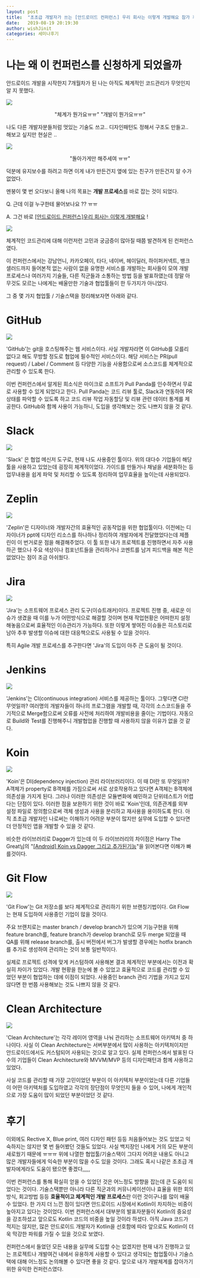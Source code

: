 ```yaml
---
layout: post
title:  "초초급 개발자가 쓰는 [안드로이드 컨퍼런스] 우리 회사는 이렇게 개발해요 참가 후기"
date:   2019-08-19 20:19:30
author: wishJinit
categories: 세미나후기
---
```




# 나는 왜 이 컨퍼런스를 신청하게 되었을까

안드로이드 개발을 시작한지 7개월차가 된 나는 아직도 체계적인 코드관리가 무엇인지 알 지 못했다.

![](./image/2019-08-18-1/IMG_9905.JPG)

<center>"체계가 뭔가요ㅠㅠ" "개발이 뭔가요ㅠㅠ"</center>



나도 다른 개발자분들처럼 멋있는 기술도 쓰고.. 디자인패턴도 정해서 구조도 만들고.. 해보고 싶지만 현실은 ..

![](./image/2019-08-18-1/wish.jpeg)

<center>"돌아가게만 해주세여 ㅠㅠ"</center>




덕분에 유지보수를 하려고 하면 이게 내가 만든건지 옆에 있는 친구가 만든건지 알 수가 없었다. 

멘붕이 몇 번 오다보니 올해 나의 목표는 **개발 프로세스**를 바로 잡는 것이 되었다.



Q. 근데 이걸 누구한테 물어보나요 ?? ㅠㅠ

A. 그건 바로 [[안드로이드 컨퍼런스]우리 회사는 이렇게 개발해요](https://event-us.kr/ted/event/8421) !





![](./image/2019-08-18-1/company_list.png)



체계적인 코드관리에 대해 이런저런 고민과 궁금증이 많아질 때쯤 발견하게 된 컨퍼런스였다.

이 컨퍼런스에서는 강남언니, 카카오페이, 타다, 네이버, 헤이딜러, 하이퍼커넥트, 뱅크샐러드까지 들어본적 없는 사람이 없을 유명한 서비스를 개발하는 회사들이 모여 개발 프로세스나 여러가지 기술들, 다른 직군들과 소통하는 방법 등을 발표하였는데 정말 아무것도 모르는 나에게는 배울만한 기술과 협업툴들이 한 두가지가 아니었다.



그 중 몇 가지 협업툴 / 기술스택을 정리해보자면 아래와 같다.



# GitHub

![](/Users/jin-yujin/Documents/Src/MyProject/GitTechnicalBlog/_posts/image/2019-08-18-1/github.png)

'GitHub'는 git을 호스팅해주는 웹 서비스이다. 사실 개발자라면 이 GitHub를 모를리 없다고 해도 무방할 정도로 협업에 필수적인 서비스이다. 해당 서비스는 PR(pull request) / Label / Comment 등 다양한 기능을 사용함으로써 소스코드를 체계적으로 관리할 수 있도록 한다.

이번 컨퍼런스에서 알게된 희소식은 마이크로 소프트가 Pull Panda를 인수하면서 무료로 사용할 수 있게 되었다고 한다. Pull Panda는 코드 리뷰 툴로, Slack과 연동하여 PR상태를 파악할 수 있도록 하고 코드 리뷰 작업 자동할당 및 리뷰 관련 데이터 통계를 제공한다. GitHub와 함께 사용이 가능하니, 도입을 생각해보는 것도 나쁘지 않을 것 같다.





# Slack

![](./image/2019-08-18-1/slack.jpg)



'Slack' 은 협업 메신저 도구로, 현재 나도 사용중인 툴이다. 위의 대다수 기업들이 해당툴을 사용하고 있었는데 굉장히 체계적이었다. 가이드를 만들거나 채널을 세분화하는 등 업무내용을 쉽게 파악 및 처리할 수 있도록 정리하여 업무효율을 높이는데 사용되었다.





# Zeplin

![](./image/2019-08-18-1/zeplin.png)



'Zeplin'은 디자이너와 개발자간의 효율적인 공동작업을 위한 협업툴이다. 이전에는 디자이너가 ppt에 디자인 리소스를 하나하나 정리하여 개발자에게 전달했었다는데 제플린이 이 번거로운 점을 해결해주었다. 이 툴 또한 내가 프로젝트를 진행하면서 자주 사용하곤 했으나 주요 색상이나 컴포넌트들을 관리하거나 코멘트를 남겨 피드백을 해본 적은 없었다는 점이 조금 아쉬웠다.





# Jira

![](./image/2019-08-18-1/jira.png)



'Jira'는 소프트웨어 프로세스 관리 도구(이슈트래커)이다. 프로젝트 진행 중, 새로운 이슈가 생겼을 때 이를 누가 어떤방식으로 해결할 것이며 현재 작업현황은 어떠한지 설정해놓음으로써 효율적인 이슈관리가 가능하다. 또한 이렇게 쌓여진 이슈들은 히스토리로 남아 추후 발생할 이슈에 대한 대응책으로도 사용될 수 있을 것이다.

특히 Agile 개발 프로세스를 추구한다면 'Jira'의 도입이 아주 큰 도움이 될 것이다.





# Jenkins

![](./image/2019-08-18-1/jenkins.png)



'Jenkins'는 CI(continuous integration) 서비스를 제공하는 툴이다. 그렇다면 CI란 무엇일까? 여러명의 개발자들이 하나의 프로그램을 개발할 때, 각각의 소스코드들을 주기적으로 Merge함으로써 오류를 사전에 처리하여 개발비용을 줄이는 기법이다. 자동으로 Build와 Test를 진행해주니 개발협업을 진행할 때 사용하지 않을 이유가 없을 것 같다.





# Koin

![](./image/2019-08-18-1/koin.jpeg)



'Koin'은 DI(dependency injection) 관리 라이브러리이다. 이 때 DI란 또 무엇일까? A객체가 property로 B객체를 가짐으로써 서로 상호작용하고 있다면 A객체는 B객체에 의존성을 가지게 된다. 그러나 이러한 의존성은 모듈변화에 예민하고 단위테스트가 어렵다는 단점이 있다. 이러한 점을 보완하기 위한 것이 바로 'Koin'인데, 의존관계를 외부 설정 파일로 정의함으로써 객체 생성과 사용을 분리하고 재사용을 용이하도록 한다. 아직 초초급 개발자인 나로써는 이해하기 어려운 부분이 많지만 실무에 도입할 수 있다면 더 안정적인 앱을 개발할 수 있을 것 같다.

비슷한 라이브러리로 Dagger가 있는데 이 두 라이브러리의 차이점은 Harry The Great님의 "[[Android] Koin vs Dagger 그리고 추가된기능](https://medium.com/harrythegreat/android-koin-%EB%A0%88%EB%B2%A8%EC%97%85-deep-drive-56b63b2e35d2)"을 읽어본다면 이해가 빠를것이다.





# Git Flow

![](./image/2019-08-18-1/gitflow.png)



'Git Flow'는 Git 저장소를 보다 체계적으로 관리하기 위한 브랜칭기법이다. Git Flow는 현재 도입하여 사용중인 기업이 많을 것이다.

주요 브랜치로는 master branch / develop branch가 있으며 기능구현을 위해 feature branch를, feature branch가 develop branch로 모두 merge 되었을 때 QA를 위해 release branch를, 출시 버전에서 버그가 발생할 경우에는 hotfix branch를 추가로 생성하여 관리하는 것이 보통 일반적이다.

실제로 프로젝트 성격에 맞게 커스텀하여 사용해본 결과 체계적인 부분에서는 이전과 확실히 차이가 있었다. 개발 현황을 한눈에 볼 수 있었고 효율적으로 코드를 관리할 수 있었던 부분이 협업하는 데에 이점이 되었다. 사용중인 branch 관리 기법을 가지고 있지 않다면 한 번쯤 사용해보는 것도 나쁘지 않을 것 같다.





# Clean Architecture

![](./image/2019-08-18-1/clean-architecture.jpg)



'Clean Architecture'는 각각 레이어 영역을 나눠 관리하는 소프트웨어 아키텍처 중 하나이다. 사실 이 Clean Architecture는 서버부분에서 많이 사용하는 아키텍처이지만 안드로이드에서도 커스텀되어 사용되는 것으로 알고 있다. 실제 컨퍼런스에서 발표된 다수의 기업들이 Clean Architecture와 MVVM/MVP 등의 디자인패턴과 함께 사용하고 있었다.

사실 코드를 관리할 때 가장 고민이었던 부분이 이 아키텍처 부분이었는데 다른 기업들이 어떤 아키텍처를 도입하였고 각각의 장단점이 무엇인지 들을 수 있어, 나에게 개인적으로 가장 도움이 많이 되었던 부분이었던 것 같다.





# 후기

이외에도 Rective X, Blue print, 여러 디자인 패턴 등등 처음들어보는 것도 있었고 익숙하지는 않지만 몇 번 들어봤던 것들도 있었다. 사실 백지장인 나에게 거의 모든 부분이 새로웠기 때문에 ㅠㅠㅠ 위에 나열한 협업툴/기술스택이 그다지 어려운 내용도 아니고 많은 개발자들에게 익숙한 부분이 많을 수도 있을 것이다. 그래도 혹시 나같은 초초급 개발자에게라도 도움이 됐으면 좋겠다,,,,,

이번 컨퍼런스를 통해 확실히 얻을 수 있었던 것은 어느정도 방향을 잡는데 큰 도움이 되었다는 것이다. 기술스택뿐만 아니라 다른 직군과의 커뮤니케이션이나 효율을 위한 회의방식, 회고방법 등등 **효율적이고 체계적인 개발 프로세스**란 이런 것이구나를 많이 배울 수 있었다. 한 가지 더 느낀 점이 있다면 안드로이드 시장에서 Kotlin이 차지하는 비중이 높아지고 있다는 것이었다. 이번 컨퍼런스에서 대부분의 발표자분들이 Kotlin의 중요성을 강조하셨고 앞으로도 Kotlin 코드의 비중을 높일 것이라 하셨다. 아직 Java 코드가 적지는 않지만, 많은 안드로이드 개발자가 Kotlin을 선호함에 따라 앞으로도 Kotlin이 더욱 막강한 파워를 가질 수 있을 것으로 보였다.

컨퍼런스에서 들었던 모든 내용을 실무에 도입할 수는 없겠지만 현재 내가 진행하고 있는 프로젝트나 개발여건 내에서 유용하게 사용할 수 있다고 생각되는 협업툴이나 기술스택에 대해 어느정도 논의해볼 수 있다면 좋을 것 같다. 앞으로 내가 개발체계를 잡아가기 위한 유익한 컨퍼런스였다.
